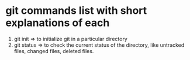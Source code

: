 # git commands list with short explanations of each

1. git init => to initialize git in a particular directory
2. git status => to check the current status of the directory, like untracked files, changed files, deleted files.
